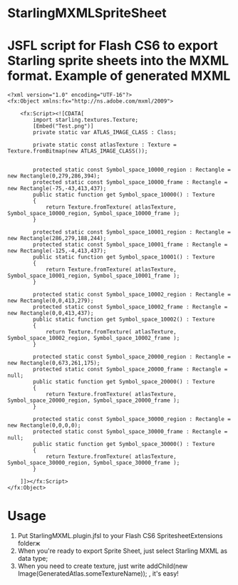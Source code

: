 StarlingMXMLSpriteSheet
=======================

JSFL script for Flash CS6 to export Starling sprite sheets into the MXML format.
Example of generated MXML
=======================

	<?xml version="1.0" encoding="UTF-16"?>
	<fx:Object xmlns:fx="http://ns.adobe.com/mxml/2009">

		<fx:Script><![CDATA[
			import starling.textures.Texture;
			[Embed("Test.png")]
			private static var ATLAS_IMAGE_CLASS : Class;

			private static const atlasTexture : Texture = Texture.fromBitmap(new ATLAS_IMAGE_CLASS());


			protected static const Symbol_space_10000_region : Rectangle = new Rectangle(0,279,286,394);
			protected static const Symbol_space_10000_frame : Rectangle = new Rectangle(-75,-43,413,437);
			public static function get Symbol_space_10000() : Texture
			{
				return Texture.fromTexture( atlasTexture, Symbol_space_10000_region, Symbol_space_10000_frame );
			}

			protected static const Symbol_space_10001_region : Rectangle = new Rectangle(286,279,188,244);
			protected static const Symbol_space_10001_frame : Rectangle = new Rectangle(-125,-4,413,437);
			public static function get Symbol_space_10001() : Texture
			{
				return Texture.fromTexture( atlasTexture, Symbol_space_10001_region, Symbol_space_10001_frame );
			}

			protected static const Symbol_space_10002_region : Rectangle = new Rectangle(0,0,413,279);
			protected static const Symbol_space_10002_frame : Rectangle = new Rectangle(0,0,413,437);
			public static function get Symbol_space_10002() : Texture
			{
				return Texture.fromTexture( atlasTexture, Symbol_space_10002_region, Symbol_space_10002_frame );
			}

			protected static const Symbol_space_20000_region : Rectangle = new Rectangle(0,673,261,175);
			protected static const Symbol_space_20000_frame : Rectangle = null;
			public static function get Symbol_space_20000() : Texture
			{
				return Texture.fromTexture( atlasTexture, Symbol_space_20000_region, Symbol_space_20000_frame );
			}

			protected static const Symbol_space_30000_region : Rectangle = new Rectangle(0,0,0,0);
			protected static const Symbol_space_30000_frame : Rectangle = null;
			public static function get Symbol_space_30000() : Texture
			{
				return Texture.fromTexture( atlasTexture, Symbol_space_30000_region, Symbol_space_30000_frame );
			}

		]]></fx:Script>
	</fx:Object>


Usage
=======================

1. Put StarlingMXML.plugin.jfsl to your Flash CS6 SpritesheetExtensions folderж
2. When you're ready to export Sprite Sheet, just select Starling MXML as data type;
3. When you need to create texture, just write addChild(new Image(GeneratedAtlas.someTextureName)); , it's easy!